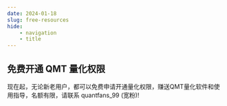 ```yaml
---
date: 2024-01-18
slug: free-resources
hide:
    - navigation
    - title
---
```


## 免费开通 QMT 量化权限

现在起，无论新老用户，都可以免费申请开通量化权限，赚送QMT量化软件和使用指导，名额有限，请联系 quantfans_99 (宽粉)! 


